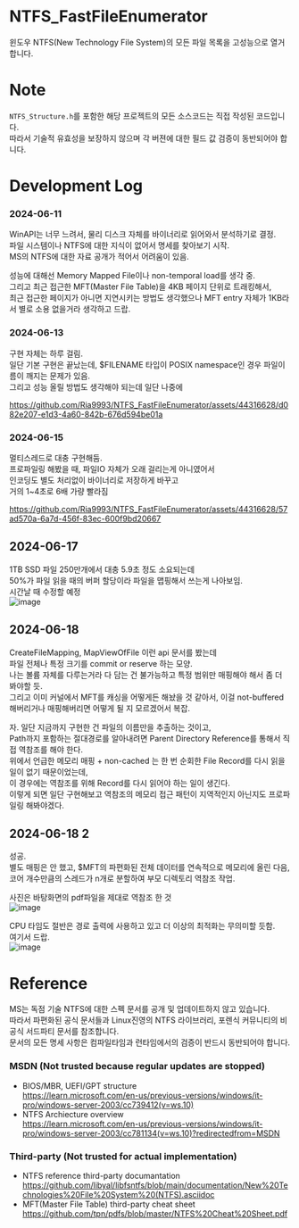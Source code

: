 # NTFS_FastFileEnumerator
윈도우 NTFS(New Technology File System)의 모든 파일 목록을 고성능으로 열거합니다.

# Note
`NTFS_Structure.h`를 포함한 해당 프로젝트의 모든 소스코드는 직접 작성된 코드입니다.   
따라서 기술적 유효성을 보장하지 않으며 각 버젼에 대한 필드 값 검증이 동반되어야 합니다.  


# Development Log
### 2024-06-11  
WinAPI는 너무 느려서, 물리 디스크 자체를 바이너리로 읽어와서 분석하기로 결정.  
파일 시스템이나 NTFS에 대한 지식이 없어서 명세를 찾아보기 시작.  
MS의 NTFS에 대한 자료 공개가 적어서 어려움이 있음.  

성능에 대해선 Memory Mapped File이나 non-temporal load를 생각 중.  
그리고 최근 접근한 MFT(Master File Table)을 4KB 페이지 단위로 트래킹해서,  
최근 접근한 페이지가 아니면 지연시키는 방법도 생각했으나 MFT entry 자체가 1KB라서 별로 소용 없을거라 생각하고 드랍.  

### 2024-06-13
구현 자체는 하루 걸림.  
일단 기본 구현은 끝났는데, $FILENAME 타입이 POSIX namespace인 경우 파일이름이 깨지는 문제가 있음.  
그리고 성능 올릴 방법도 생각해야 되는데 일단 나중에  

https://github.com/Ria9993/NTFS_FastFileEnumerator/assets/44316628/d082e207-e1d3-4a60-842b-676d594be01a


### 2024-06-15
멀티스레드로 대충 구현해둠.  
프로파일링 해봤을 때, 파일IO 자체가 오래 걸리는게 아니였어서  
인코딩도 별도 처리없이 바이너리로 저장하게 바꾸고  
거의 1~4초로 6배 가량 빨라짐  

https://github.com/Ria9993/NTFS_FastFileEnumerator/assets/44316628/57ad570a-6a7d-456f-83ec-600f9bd20667

## 2024-06-17
1TB SSD 파일 250만개에서 대충 5.9초 정도 소요되는데  
50%가 파일 읽을 때의 버퍼 할당이라 파일을 맵핑해서 쓰는게 나아보임.  
시간날 때 수정할 예정  
![image](https://github.com/Ria9993/NTFS_FastFileEnumerator/assets/44316628/a31c3c4a-305b-4879-b750-3b74c6b77630)

## 2024-06-18
CreateFileMapping, MapViewOfFile 이런 api 문서를 봤는데  
파일 전체나 특정 크기를 commit or reserve 하는 모양.  
나는 볼륨 자체를 다루는거라 다 담는 건 불가능하고 특정 범위만 매핑해야 해서 좀 더 봐야할 듯.  
그리고 이미 커널에서 MFT를 캐싱을 어떻게든 해놨을 것 같아서, 이걸 not-buffered 해버리거나 매핑해버리면 어떻게 될 지 모르겠어서 복잡.  

자. 일단 지금까지 구현한 건 파일의 이름만을 추출하는 것이고,  
Path까지 포함하는 절대경로를 알아내려면 Parent Directory Reference를 통해서 직접 역참조를 해야 한다.  
위에서 언급한 메모리 매핑 + non-cached 는 한 번 순회한 File Record를 다시 읽을 일이 없기 때문이었는데,  
이 경우에는 역참조를 위해 Record를 다시 읽어야 하는 일이 생긴다.  
이렇게 되면 일단 구현해보고 역참조의 메모리 접근 패턴이 지역적인지 아닌지도 프로파일링 해봐야겠다.   

## 2024-06-18 2
성공.  
별도 매핑은 안 했고, $MFT의 파편화된 전체 데이터를 연속적으로 메모리에 올린 다음,  
코어 개수만큼의 스레드가 n개로 분할하여 부모 디렉토리 역참조 작업.  

사진은 바탕화면의 pdf파일을 제대로 역참조 한 것  
![image](https://github.com/Ria9993/NTFS_FastFileEnumerator/assets/44316628/f141eec8-4207-4040-9842-0190e24298e2)  

CPU 타임도 절반은 경로 출력에 사용하고 있고 더 이상의 최적화는 무의미할 듯함.  
여기서 드랍.  
![image](https://github.com/Ria9993/NTFS_FastFileEnumerator/assets/44316628/3587e292-163e-4b6f-a28c-40690467c5d6)




# Reference  
MS는 독점 기술 NTFS에 대한 스펙 문서를 공개 및 업데이트하지 않고 있습니다.  
따라서 파편화된 공식 문서들과 Linux진영의 NTFS 라이브러리, 포렌식 커뮤니티의 비공식 서드파티 문서를 참조합니다.  
문서의 모든 명세 사항은 컴파일타임과 런타임에서의 검증이 반드시 동반되어야 합니다.  

### MSDN (Not trusted because regular updates are stopped)
- BIOS/MBR, UEFI/GPT structure  
https://learn.microsoft.com/en-us/previous-versions/windows/it-pro/windows-server-2003/cc739412(v=ws.10)
- NTFS Archiecture overview  
https://learn.microsoft.com/en-us/previous-versions/windows/it-pro/windows-server-2003/cc781134(v=ws.10)?redirectedfrom=MSDN
### Third-party (Not trusted for actual implementation)
- NTFS reference third-party documantation  
https://github.com/libyal/libfsntfs/blob/main/documentation/New%20Technologies%20File%20System%20(NTFS).asciidoc
- MFT(Master File Table) third-party cheat sheet  
https://github.com/tpn/pdfs/blob/master/NTFS%20Cheat%20Sheet.pdf  
